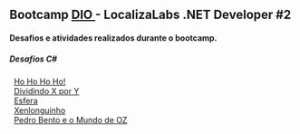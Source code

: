## Bootcamp <a href="https://www.dio.me"> DIO </a> - LocalizaLabs .NET Developer #2

#### Desafios e atividades realizados durante o bootcamp.

<div>
  <h5>Desafios C#</h5>
  &nbsp; <a href="https://github.com/theadelmojr/LocalizaLabs-.NET-Developer-v2/blob/main/Desafios-C%23/desafio1/Program.cs">Ho Ho Ho Ho!</a><br/>
  &nbsp; <a href="https://github.com/theadelmojr/.NET-fundamentals/blob/main/Introducao-a-Programacao-com-C%23/desafio1/Program.cs">Dividindo X por Y</a><br/>
  &nbsp; <a href="https://github.com/theadelmojr/LocalizaLabs-.NET-Developer-v2/blob/main/Desafios-C%23/desafio2/Program.cs">Esfera</a><br/>
  &nbsp; <a href="https://github.com/theadelmojr/LocalizaLabs-.NET-Developer-v2/blob/main/Desafios-C%23/desafio3/Program.cs">Xenlonguinho</a><br/>
  &nbsp; <a href="https://github.com/theadelmojr/LocalizaLabs-.NET-Developer-v2/blob/main/Desafios-C%23/desafio4/Program.cs">Pedro Bento e o Mundo de OZ</a><br/>
</div>